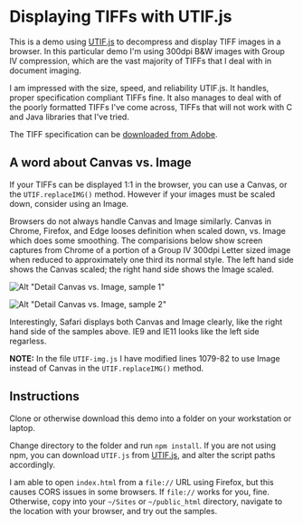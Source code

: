 # Displaying TIFFs with UTIF.js

This is a demo using [UTIF.js](https://github.com/photopea/UTIF.js) to decompress and display TIFF images in a browser. In this particular demo I'm using 300dpi B&W images with Group IV compression, which are the vast majority of TIFFs that I deal with in document imaging.

I am impressed with the size, speed, and reliability UTIF.js. It handles, proper specification compliant TIFFs fine. It also manages to deal with of the poorly formatted TIFFs I've come across, TIFFs that will not work with C and Java libraries that I've tried.

The TIFF specification can be [downloaded from Adobe](https://www.adobe.io/content/dam/udp/en/open/standards/tiff/TIFF6.pdf).

## A word about Canvas vs. Image

If your TIFFs can be displayed 1:1 in the browser, you can use a Canvas, or the `UTIF.replaceIMG()` method. However if your images must be scaled down, consider using an Image.

Browsers do not always handle Canvas and Image similarly. Canvas in Chrome, Firefox, and Edge looses definition when scaled down, vs. Image which does some smoothing. The comparisions below show screen captures from Chrome of a portion of a Group IV 300dpi Letter sized image when reduced to approximately one third its normal style. The left hand side shows the Canvas scaled; the right hand side shows the Image scaled.

![Alt "Detail Canvas vs. Image, sample 1"](https://github.com/johnthad/utif-demo/blob/master/compare/compare0.png 'Detail Canvas vs. Image, sample 1')

![Alt "Detail Canvas vs. Image, sample 2"](https://github.com/johnthad/utif-demo/blob/master/compare/compare1.png 'Detail Canvas vs. Image, sample 2')

Interestingly, Safari displays both Canvas and Image clearly, like the right hand side of the samples above. IE9 and IE11 looks like the left side regarless.

**NOTE:** In the file `UTIF-img.js` I have modified lines 1079-82 to use Image instead of Canvas in the `UTIF.replaceIMG()` method.

## Instructions

Clone or otherwise download this demo into a folder on your workstation or laptop.

Change directory to the folder and run `npm install`. If you are not using npm, you can download `UTIF.js` from [UTIF.js](https://github.com/photopea/UTIF.js), and alter the script paths accordingly.

I am able to open `index.html` from a `file://` URL using Firefox, but this causes CORS issues in some browsers. If `file://` works for you, fine. Otherwise, copy into your `~/Sites` or `~/public_html` directory, navigate to the location with your browser, and try out the samples.
